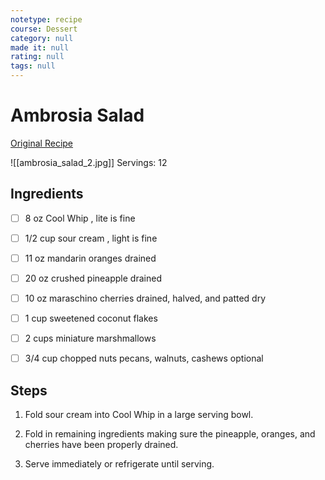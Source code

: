 ```yaml
---
notetype: recipe
course: Dessert
category: null
made it: null
rating: null
tags: null
---
```

# Ambrosia Salad

[Original Recipe](https://www.momontimeout.com/ambrosia-salad-recipe)

![[ambrosia_salad_2.jpg]]
Servings: 12

## Ingredients
- [ ] 8 oz Cool Whip , lite is fine- [ ] 1/2 cup sour cream , light is fine- [ ] 11 oz mandarin oranges drained- [ ] 20 oz crushed pineapple drained- [ ] 10 oz maraschino cherries drained, halved, and patted dry- [ ] 1 cup sweetened coconut flakes- [ ] 2 cups miniature marshmallows- [ ] 3/4 cup chopped nuts pecans, walnuts, cashews optional

## Steps
1) Fold sour cream into Cool Whip in a large serving bowl.

2) Fold in remaining ingredients making sure the pineapple, oranges, and cherries have been properly drained.

3) Serve immediately or refrigerate until serving.

